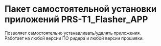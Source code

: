 # Пакет самостоятельной установки приложений PRS-T1_Flasher_APP

Позволяет самостоятельно устанавливать/удалять приложения. Работает на любой версии ПО ридера и любой версии прошивки.